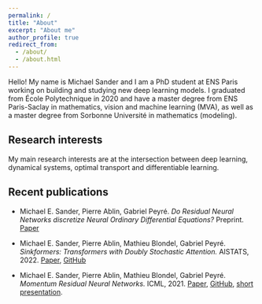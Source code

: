```yaml
---
permalink: /
title: "About"
excerpt: "About me"
author_profile: true
redirect_from: 
  - /about/
  - /about.html
---
```


Hello! My name is Michael Sander and I am a PhD student at ENS Paris working on building and studying new deep learning models. 
I graduated from École Polytechnique in 2020 and have a master degree from ENS Paris-Saclay in mathematics, vision and machine learning (MVA), as well as a master degree from Sorbonne Université in mathematics (modeling).  

Research interests
---

My main research interests are at the intersection between deep learning, dynamical systems, optimal transport and differentiable learning.

Recent publications
---

- Michael E. Sander, Pierre Ablin, Gabriel Peyré. *Do Residual Neural Networks discretize Neural Ordinary Differential Equations?* Preprint. [Paper](https://arxiv.org/abs/2205.14612)

- Michael E. Sander, Pierre Ablin, Mathieu Blondel, Gabriel Peyré. *Sinkformers: Transformers with Doubly Stochastic Attention.* AISTATS, 2022. [Paper](https://arxiv.org/abs/2110.11773), [GitHub](https://github.com/michaelsdr/sinkformers)

- Michael E. Sander, Pierre Ablin, Mathieu Blondel, Gabriel Peyré. *Momentum Residual Neural Networks.* ICML, 2021. [Paper](https://arxiv.org/abs/2102.07870), [GitHub](https://github.com/michaelsdr/momentumnet), [short presentation](https://www.youtube.com/watch?v=4PQR7ErASNo).

